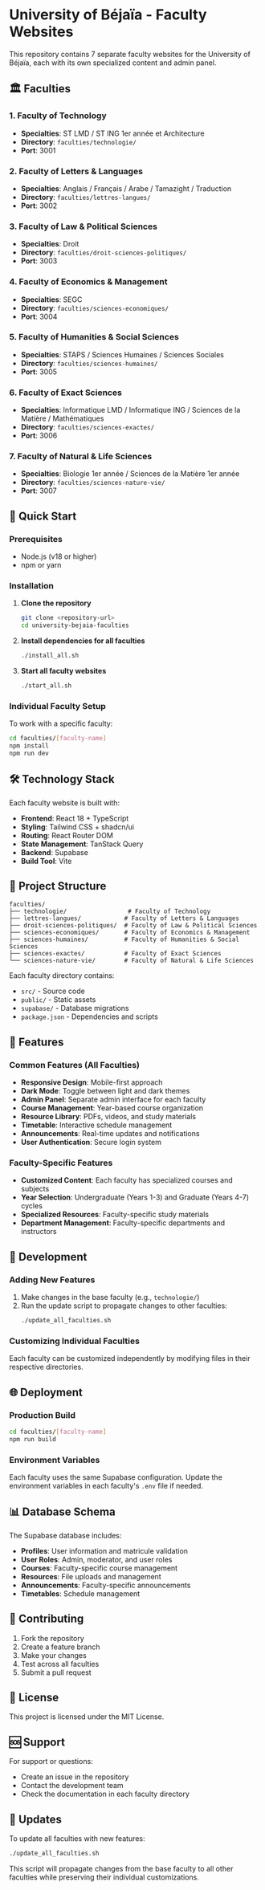 # University of Béjaïa - Faculty Websites

This repository contains 7 separate faculty websites for the University of Béjaïa, each with its own specialized content and admin panel.

## 🏛️ Faculties

### 1. Faculty of Technology
- **Specialties**: ST LMD / ST ING 1er année et Architecture
- **Directory**: `faculties/technologie/`
- **Port**: 3001

### 2. Faculty of Letters & Languages
- **Specialties**: Anglais / Français / Arabe / Tamazight / Traduction
- **Directory**: `faculties/lettres-langues/`
- **Port**: 3002

### 3. Faculty of Law & Political Sciences
- **Specialties**: Droit
- **Directory**: `faculties/droit-sciences-politiques/`
- **Port**: 3003

### 4. Faculty of Economics & Management
- **Specialties**: SEGC
- **Directory**: `faculties/sciences-economiques/`
- **Port**: 3004

### 5. Faculty of Humanities & Social Sciences
- **Specialties**: STAPS / Sciences Humaines / Sciences Sociales
- **Directory**: `faculties/sciences-humaines/`
- **Port**: 3005

### 6. Faculty of Exact Sciences
- **Specialties**: Informatique LMD / Informatique ING / Sciences de la Matière / Mathématiques
- **Directory**: `faculties/sciences-exactes/`
- **Port**: 3006

### 7. Faculty of Natural & Life Sciences
- **Specialties**: Biologie 1er année / Sciences de la Matière 1er année
- **Directory**: `faculties/sciences-nature-vie/`
- **Port**: 3007

## 🚀 Quick Start

### Prerequisites
- Node.js (v18 or higher)
- npm or yarn

### Installation

1. **Clone the repository**
   ```bash
   git clone <repository-url>
   cd university-bejaia-faculties
   ```

2. **Install dependencies for all faculties**
   ```bash
   ./install_all.sh
   ```

3. **Start all faculty websites**
   ```bash
   ./start_all.sh
   ```

### Individual Faculty Setup

To work with a specific faculty:

```bash
cd faculties/[faculty-name]
npm install
npm run dev
```

## 🛠️ Technology Stack

Each faculty website is built with:
- **Frontend**: React 18 + TypeScript
- **Styling**: Tailwind CSS + shadcn/ui
- **Routing**: React Router DOM
- **State Management**: TanStack Query
- **Backend**: Supabase
- **Build Tool**: Vite

## 📁 Project Structure

```
faculties/
├── technologie/                 # Faculty of Technology
├── lettres-langues/            # Faculty of Letters & Languages
├── droit-sciences-politiques/  # Faculty of Law & Political Sciences
├── sciences-economiques/       # Faculty of Economics & Management
├── sciences-humaines/          # Faculty of Humanities & Social Sciences
├── sciences-exactes/           # Faculty of Exact Sciences
└── sciences-nature-vie/        # Faculty of Natural & Life Sciences
```

Each faculty directory contains:
- `src/` - Source code
- `public/` - Static assets
- `supabase/` - Database migrations
- `package.json` - Dependencies and scripts

## 🎨 Features

### Common Features (All Faculties)
- **Responsive Design**: Mobile-first approach
- **Dark Mode**: Toggle between light and dark themes
- **Admin Panel**: Separate admin interface for each faculty
- **Course Management**: Year-based course organization
- **Resource Library**: PDFs, videos, and study materials
- **Timetable**: Interactive schedule management
- **Announcements**: Real-time updates and notifications
- **User Authentication**: Secure login system

### Faculty-Specific Features
- **Customized Content**: Each faculty has specialized courses and subjects
- **Year Selection**: Undergraduate (Years 1-3) and Graduate (Years 4-7) cycles
- **Specialized Resources**: Faculty-specific study materials
- **Department Management**: Faculty-specific departments and instructors

## 🔧 Development

### Adding New Features
1. Make changes in the base faculty (e.g., `technologie/`)
2. Run the update script to propagate changes to other faculties:
   ```bash
   ./update_all_faculties.sh
   ```

### Customizing Individual Faculties
Each faculty can be customized independently by modifying files in their respective directories.

## 🌐 Deployment

### Production Build
```bash
cd faculties/[faculty-name]
npm run build
```

### Environment Variables
Each faculty uses the same Supabase configuration. Update the environment variables in each faculty's `.env` file if needed.

## 📊 Database Schema

The Supabase database includes:
- **Profiles**: User information and matricule validation
- **User Roles**: Admin, moderator, and user roles
- **Courses**: Faculty-specific course management
- **Resources**: File uploads and management
- **Announcements**: Faculty-specific announcements
- **Timetables**: Schedule management

## 🤝 Contributing

1. Fork the repository
2. Create a feature branch
3. Make your changes
4. Test across all faculties
5. Submit a pull request

## 📝 License

This project is licensed under the MIT License.

## 🆘 Support

For support or questions:
- Create an issue in the repository
- Contact the development team
- Check the documentation in each faculty directory

## 🔄 Updates

To update all faculties with new features:
```bash
./update_all_faculties.sh
```

This script will propagate changes from the base faculty to all other faculties while preserving their individual customizations.
